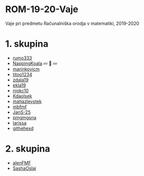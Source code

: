 # ROM-19-20-Vaje
Vaje pri predmetu Računalniška orodja v matematiki, 2019-2020

# 1. skupina

- [rumo333](https://github.com/rumo333/)
- [NappingKoala](https://github.com/NappingKoala/ROM) :zzz: :koala: :zzz:
- [marinkovicm](https://github.com/marinkovicm/ROM)
- [titoo1234](https://github.com/titoo1234/ROM)
- [zdala19](https://github.com/zdala19/ROM)
- [ekla19](https://github.com/ekla19/ROM)
- [njokc10](https://github.com/njokc10/ROM)
- [Kdaolsek](https://github.com/Kdolsek/ROM)
- [matjazlevstek](https://github.com/matjazlevstek/ROM)
- [mbfmf](https://github.com/mbfmf/ROM)
- [JanS-25](https://github.com/JanS-25/ROM)
- [pmgmgsna](https://github.com/pmgmgsna/ROM-19-20-vaje)
- [larissa](https://github.com/larissadzombic/ROM)
- [githehexd](https://github.com/githehexd/rom)

# 2. skupina

- [alenFMF](https://github.com/alenFMF/ROM-19-20-Vaje) 
- [SashaOslaj](https://github.com/SashaOslaj/ROM)
